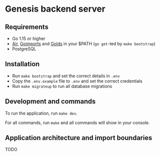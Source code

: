 # Genesis backend server

## Requirements

* Go 1.15 or higher
* [Air](https://github.com/cosmtrek/air), [Goimports](https://godoc.org/golang.org/x/tools/cmd/goimports) and [Golds](https://github.com/go101/golds) in your $PATH (`go get`-ted by `make bootstrap`)
* PostgreSQL

## Installation

* Run `make bootstrap` and set the correct details in `.env`
* Copy the `.env.example` file to `.env` and set the correct credentials
* Run `make migrateup` to run all database migrations

## Development and commands

To run the application, run `make dev`.

For all commands, run `make` and all commands will show in your console.

## Application architecture and import boundaries

TODO
